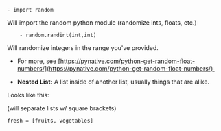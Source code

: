 	- import random 
    
Will import the random python module (randomize ints, floats, etc.)  
    
		- random.randint(int,int) 
    
Will randomize integers in the range you've provided.  
    

- For more, see [https://pynative.com/python-get-random-float-numbers/](https://pynative.com/python-get-random-float-numbers/) 
    

- **Nested List:** A list inside of another list, usually things that are alike.  
    
Looks like this:  

(will separate lists w/ square brackets) 

	fresh = [fruits, vegetables]